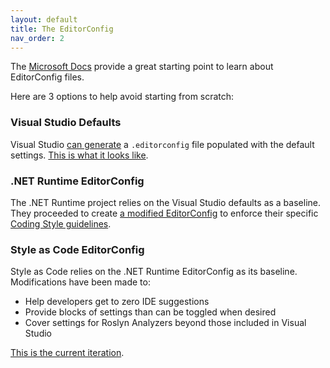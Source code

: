 ```yaml
---
layout: default
title: The EditorConfig
nav_order: 2
---
```


The [Microsoft Docs](https://docs.microsoft.com/visualstudio/ide/create-portable-custom-editor-options) provide a great starting point to learn about EditorConfig files.

Here are 3 options to help avoid starting from scratch:

### Visual Studio Defaults

Visual Studio [can generate](https://docs.microsoft.com/visualstudio/ide/create-portable-custom-editor-options?view=vs-2019#add-and-remove-editorconfig-files) a `.editorconfig` file populated with the default settings. [This is what it looks like](https://github.com/kmgallahan/Style-as-Code/blob/master/editorconfig/.editorconfig_VisualStudioDefaults.md).

### .NET Runtime EditorConfig

The .NET Runtime project relies on the Visual Studio defaults as a baseline. They proceeded to create [a modified EditorConfig](https://github.com/dotnet/runtime/blob/master/.editorconfig) to enforce their specific [Coding Style guidelines](https://github.com/dotnet/runtime/blob/master/docs/coding-guidelines/coding-style.md).

### Style as Code EditorConfig

Style as Code relies on the .NET Runtime EditorConfig as its baseline. Modifications have been made to:

* Help developers get to zero IDE suggestions
* Provide blocks of settings than can be toggled when desired
* Cover settings for Roslyn Analyzers beyond those included in Visual Studio

[This is the current iteration](https://github.com/kmgallahan/Style-as-Code/blob/master/editorconfig/.editorconfig).
